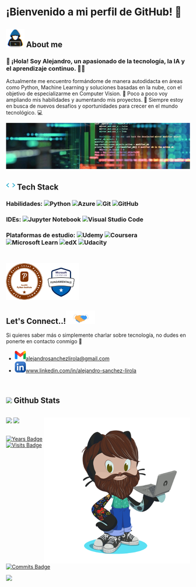 # ¡Bienvenido a mi perfil de GitHub! 🐙

## <picture><img src ="assets/about_me.gif" width = 50px></picture> **About me**

### 👋 ¡Hola! Soy Alejandro, un apasionado de la tecnología, la IA y el aprendizaje continuo. 👨‍💻

Actualmente me encuentro formándome de manera autodidacta en áreas como Python, Machine Learning y soluciones basadas en la nube, con el objetivo de especializarme en Computer Vision. 🎯 Poco a poco voy ampliando mis habilidades y aumentando mis proyectos. 🚀 Siempre estoy en busca de nuevos desafíos y oportunidades para crecer en el mundo tecnológico. 💻 

![image](https://raw.githubusercontent.com/asanlir/asanlir/main/assets/1699565272303.jpg)


## <img src="assets/skills.gif" width ="25"><b> Tech Stack</b>

### Habilidades: ![Python](https://img.shields.io/badge/python-3670A0?style=plastic&logo=python&logoColor=ffdd54) ![Azure](https://img.shields.io/badge/azure-%230072C6.svg?style=plastic&logo=microsoftazure&logoColor=white) ![Git](https://img.shields.io/badge/git-%23F05033.svg?style=plastic&logo=git&logoColor=white) ![GitHub](https://img.shields.io/badge/github-%23121011.svg?style=plastic&logo=github&logoColor=white) 

### IDEs: ![Jupyter Notebook](https://img.shields.io/badge/jupyter-%23FA0F00.svg?style=plastic&logo=jupyter&logoColor=white) ![Visual Studio Code](https://img.shields.io/badge/Visual%20Studio%20Code-0078d7.svg?style=plastic&logo=visual-studio-code&logoColor=white)

### Plataformas de estudio: ![Udemy](https://img.shields.io/badge/Udemy-A435F0?style=plastic&logo=Udemy&logoColor=white) ![Coursera](https://img.shields.io/badge/Coursera-%230056D2.svg?style=plastic&logo=Coursera&logoColor=white) ![Microsoft Learn](https://img.shields.io/badge/Microsoft_Learn-258ffa?style=plastic&logo=microsoft&logoColor=white) ![edX](https://img.shields.io/badge/edX-%2302262B.svg?style=plastic&logo=edX&logoColor=white) ![Udacity](https://img.shields.io/badge/Udacity-grey?style=plastic&logo=udacity&logoColor=15B8E6)

<br>

<img align="left" width="100" height="100" src="https://raw.githubusercontent.com/asanlir/asanlir/main/assets/badges/PCEP.png"><img align="left" width="100" height="100" src="https://raw.githubusercontent.com/asanlir/asanlir/main/assets/badges/Azure%20AI%20Fundamentals.png"><br>

<br><br><br><br>

## <b> Let's Connect..!</b><img src="assets/handshake.gif" width ="80">

Si quieres saber más o simplemente charlar sobre tecnología, no dudes en ponerte en contacto conmigo 💬
- <a href="mailto:alejandrosanchezlirola@gmail.com"><img src="assets/gmail.png" width="30" height="30">alejandrosanchezlirola@gmail.com</a>
- <a href="https://www.linkedin.com/in/alejandro-sanchez-lirola/"><img src="assets/linkedin.png" width="30" height="30"></a>www.linkedin.com/in/alejandro-sanchez-lirola

<br>

## <img src="https://media.giphy.com/media/iY8CRBdQXODJSCERIr/giphy.gif" width="35"><b> Github Stats </b>
<br>

<img align="right" width="400" height="400" src="https://raw.githubusercontent.com/asanlir/asanlir/main/assets/octocat/octocat-moving.gif">

<div>
   <img src="https://github-readme-stats.vercel.app/api/top-langs?username=asanlir&show_icons=true&locale=en&layout=compact&line_height=20&title_color=7A7ADB&icon_color=2234AE&text_color=D3D3D3&bg_color=0,000000,130F40">
   <img src="https://github-readme-stats.vercel.app/api?username=asanlir&include_all_commits=true&count_private=true&show_icons=true&line_height=20&title_color=7A7ADB&icon_color=2234AE&text_color=D3D3D3&bg_color=0,000000,130F40">
</div>

<br>[![Years Badge](https://badges.pufler.dev/years/asanlir?style=plastic&color=white)](https://badges.pufler.dev) [![Visits Badge](https://badges.pufler.dev/visits/asanlir/asanlir?style=plastic&color=white)](https://badges.pufler.dev) [![Commits Badge](https://badges.pufler.dev/commits/monthly/asanlir?style=social&logo=git)](https://badges.pufler.dev)

<img src="https://user-images.githubusercontent.com/73097560/115834477-dbab4500-a447-11eb-908a-139a6edaec5c.gif"><br><br>
